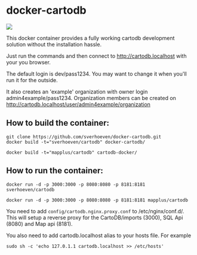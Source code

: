 docker-cartodb
==============

[![](https://badge.imagelayers.io/sverhoeven/cartodb:latest.svg)](https://imagelayers.io/?images=sverhoeven/cartodb:latest 'Get your own badge on imagelayers.io')

This docker container provides a fully working cartodb development solution
without the installation hassle.

Just run the commands and then connect to http://cartodb.localhost with your you browser.

The default login is dev/pass1234. You may want to change it when you'll run
it for the outside.

It also creates an 'example' organization with owner login admin4example/pass1234.
Organization members can be created on http://cartodb.localhost/user/admin4example/organization

How to build the container:
---------------------------

```
git clone https://github.com/sverhoeven/docker-cartodb.git
docker build -t="sverhoeven/cartodb" docker-cartodb/

docker build -t="mapplus/cartodb" cartodb-docker/
```

How to run the container:
-------------------------

```
docker run -d -p 3000:3000 -p 8080:8080 -p 8181:8181 sverhoeven/cartodb
```
```
docker run -d -p 3000:3000 -p 8080:8080 -p 8181:8181 mapplus/cartodb
```


You need to add `config/cartodb.nginx.proxy.conf` to /etc/nginx/conf.d/.
This will setup a reverse proxy for the CartoDB/imports (3000), SQL Api (8080) and Map api (8181).

You also need to add cartodb.localhost alias to your hosts file. For example
```
sudo sh -c 'echo 127.0.1.1 cartodb.localhost >> /etc/hosts'
```
